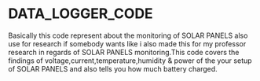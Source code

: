# DATA_LOGGER_CODE
Basically this code represent about the monitoring of SOLAR PANELS also use for research if somebody wants like i also made this for my professor research in regards of SOLAR PANELS monitoring.This code covers the findings of voltage,current,temperature,humidity &amp; power of the your setup of SOLAR PANELS and also tells you how much battery charged.
